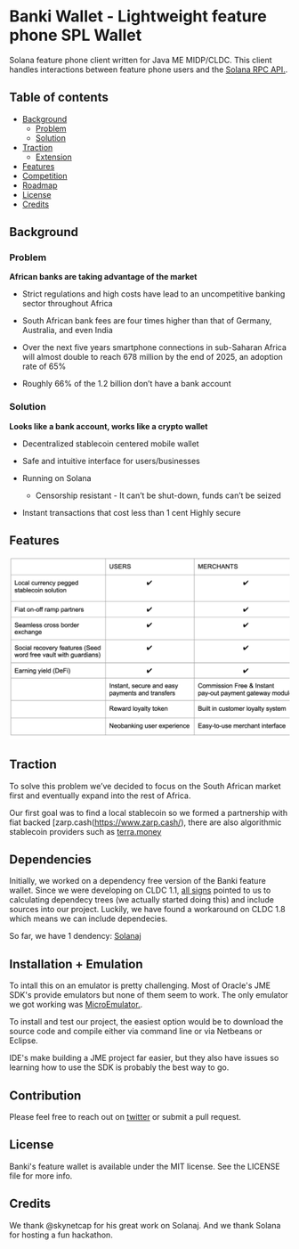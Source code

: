 # Banki Wallet - Lightweight feature phone SPL Wallet

Solana feature phone client written for Java ME MIDP/CLDC. This client handles interactions between feature phone users and the [Solana RPC API.](https://docs.solana.com/developing/clients/jsonrpc-api). 


## Table of contents

- [Background](#background)
    - [Problem](#problem)
    - [Solution](#solution)
- [Traction](#traction)
    - [Extension](#extension)
- [Features](#features)
- [Competition](#competition)
- [Roadmap](#roadmap)
- [License](#license)
- [Credits](#links)


## Background

### Problem

__African banks are taking advantage of the market__

- Strict regulations and high costs have lead to an uncompetitive banking sector throughout Africa

- South African bank fees are four times higher than that of Germany, Australia, and even India

- Over the next five years smartphone connections in sub-Saharan Africa will almost double to reach 678 million by the end of 2025, an adoption rate of 65%

- Roughly 66% of the 1.2 billion don’t have a bank account

### Solution

__Looks like a bank account, works like a crypto wallet__

- Decentralized stablecoin centered mobile wallet

- Safe and intuitive interface for users/businesses

- Running on Solana
    - Censorship resistant - It can’t be shut-down, funds can’t be seized

- Instant transactions that cost less than 1 cent
Highly secure


## Features

<img src="res/features.png" width="600">


## Traction

To solve this problem we’ve decided to focus on the South African market first and eventually expand into the rest of Africa.

Our first goal was to find a local stablecoin so we formed a partnership with fiat backed [zarp.cash(https://www.zarp.cash/), there are also algorithmic stablecoin providers such as [terra.money](https://www.terra.money/)


## Dependencies

Initially, we worked on a dependency free version of the Banki feature wallet. Since we were developing on CLDC 1.1, [all signs](https://stackoverflow.com/a/10152212) pointed to us to calculating dependecy trees (we actually started doing this) and include sources into our project. Luckily, we have found a workaround on CLDC 1.8 which means we can include dependecies. 

So far, we have 1 dendency: [Solanaj](https://github.com/skynetcapital/solanaj)


## Installation + Emulation

To intall this on an emulator is pretty challenging. Most of Oracle's JME SDK's provide emulators but none of them seem to work. The only emulator we got working was [MicroEmulator.](https://microemulator.soft112.com/).

To install and test our project, the easiest option would be to download the source code and compile either via command line or via Netbeans or Eclipse.

IDE's make building a JME project far easier, but they also have issues so learning how to use the SDK is probably the best way to go.


## Contribution

Please feel free to reach out on [twitter](https://twitter.com/bankiAfrica) or submit a pull request.

## License
Banki's feature wallet is available under the MIT license. See the LICENSE file for more info.

## Credits
We thank @skynetcap for his great work on Solanaj. And we thank Solana for hosting a fun hackathon.